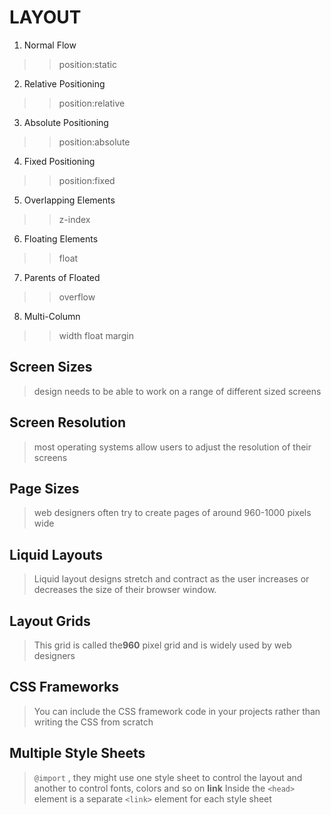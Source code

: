 
# LAYOUT 

1. Normal Flow
>> position:static

2. Relative Positioning
>> position:relative

3. Absolute Positioning
>> position:absolute

4. Fixed Positioning
>>  position:fixed

5. Overlapping Elements
>> z-index

6. Floating Elements
>> float 

7. Parents of Floated 
>> overflow

8. Multi-Column
>> width
>> float 
>> margin

## Screen Sizes
>  design needs to be able to work on a range of different sized screens

## Screen Resolution
>  most operating systems allow users to adjust the resolution of their screens

## Page Sizes

> web designers often try to create pages of around 960-1000 pixels wide

## Liquid Layouts
> Liquid layout designs
stretch and contract
as the user increases
or decreases the
size of their browser
window.

## Layout Grids
> This grid is called the**960**
pixel grid and is widely used by
web designers

## CSS Frameworks
> You can include the CSS framework code in your projects rather than writing the CSS from scratch

## Multiple Style Sheets
>`@import` , they might use one
style sheet to control the layout
and another to control fonts,
colors and so on
>**link** Inside the
`<head>` element is a separate
`<link>` element for each style
sheet
